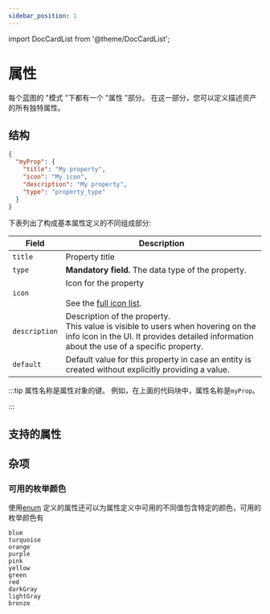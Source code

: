 ```yaml
---
sidebar_position: 1
---
```


import DocCardList from '@theme/DocCardList';

# 属性

每个蓝图的 "模式 "下都有一个 "属性 "部分。 在这一部分，您可以定义描述资产的所有独特属性。

## 结构

```json showLineNumbers
{
  "myProp": {
    "title": "My property",
    "icon": "My icon",
    "description": "My property",
    "type": "property_type"
  }
}
```

下表列出了构成基本属性定义的不同组成部分: 


| Field         | Description                                                                                                                                                                        |
| ------------- | ---------------------------------------------------------------------------------------------------------------------------------------------------------------------------------- |
| `title`       | Property title                                                                                                                                                                     |
| `type`        | **Mandatory field.** The data type of the property.                                                                                                                                |
| `icon`        | Icon for the property <br /><br />See the [full icon list](../setup-blueprint.md#full-icon-list).                                                                                  |
| `description` | Description of the property.<br /> This value is visible to users when hovering on the info icon in the UI. It provides detailed information about the use of a specific property. |
| `default`     | Default value for this property in case an entity is created without explicitly providing a value.                                                                                 |


:::tip 属性名称是属性对象的键。 例如，在上面的代码块中，属性名称是`myProp`。

:::

## 支持的属性

<DocCardList />

## 杂项

### 可用的枚举颜色

使用[enum](./string.md?api-definition=enum#api-definition) 定义的属性还可以为属性定义中可用的不同值包含特定的颜色，可用的枚举颜色有

```showLineNumbers text
blue
turquoise
orange
purple
pink
yellow
green
red
darkGray
lightGray
bronze
```